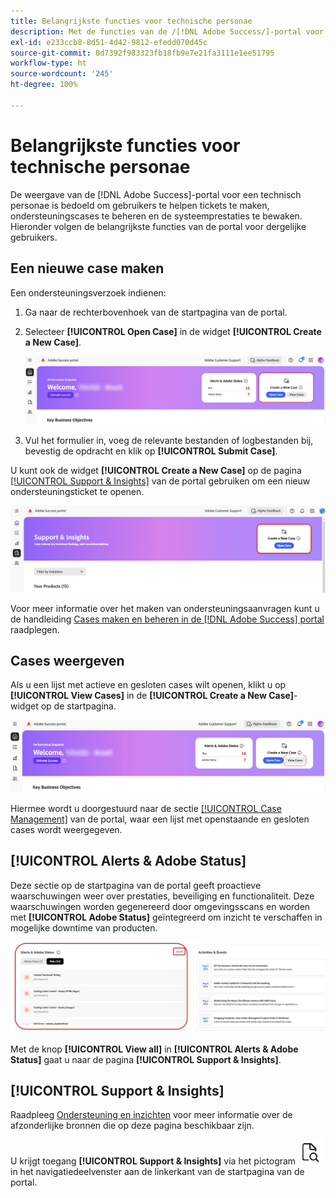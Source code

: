 ```yaml
---
title: Belangrijkste functies voor technische personae
description: Met de functies van de /[!DNL Adobe Success/]-portal voor een technische personae kunnen gebruikers ondersteuningscases maken en beheren, systeemprestaties controleren en waarschuwingen bijhouden voor beveiliging en functionaliteit.
exl-id: e233ccb8-8d51-4d42-9812-efedd070d45c
source-git-commit: 0d7392f983323fb18fb9e7e21fa3111e1ee51795
workflow-type: ht
source-wordcount: '245'
ht-degree: 100%

---
```


# Belangrijkste functies voor technische personae

De weergave van de [!DNL Adobe Success]-portal voor een technisch personae is bedoeld om gebruikers te helpen tickets te maken, ondersteuningscases te beheren en de systeemprestaties te bewaken. Hieronder volgen de belangrijkste functies van de portal voor dergelijke gebruikers.

## Een nieuwe case maken

Een ondersteuningsverzoek indienen:

1. Ga naar de rechterbovenhoek van de startpagina van de portal.
1. Selecteer **[!UICONTROL Open Case]** in de widget **[!UICONTROL Create a New Case]**.

   ![create-a-new-case](/help/adobe-success-portal/assets/technical-persona-create-case.png)

1. Vul het formulier in, voeg de relevante bestanden of logbestanden bij, bevestig de opdracht en klik op **[!UICONTROL Submit Case]**.

U kunt ook de widget **[!UICONTROL Create a New Case]** op de pagina [[!UICONTROL Support & Insights]](/help/adobe-success-portal/technical-persona/support-and-insights/support-and-insights-overview.md) van de portal gebruiken om een nieuw ondersteuningsticket te openen.

![create-case-from-support-and-insights-tab](/help/adobe-success-portal/assets/create-case-from-support-and-insights.png)

Voor meer informatie over het maken van ondersteuningsaanvragen kunt u de handleiding [Cases maken en beheren in de  [!DNL Adobe Success] portal](/help/adobe-success-portal/technical-persona/support-and-insights/create-and-manage-cases-in-the-adobe-success-portal.md) raadplegen.

## Cases weergeven

Als u een lijst met actieve en gesloten cases wilt openen, klikt u op **[!UICONTROL View Cases]** in de **[!UICONTROL Create a New Case]**-widget op de startpagina.

![view-and-manage-existing-cases](/help/adobe-success-portal/assets/technical-persona-view-cases.png)

Hiermee wordt u doorgestuurd naar de sectie [[!UICONTROL Case Management]](/help/adobe-success-portal/technical-persona/support-and-insights/support-and-insights-overview.md#case-management) van de portal, waar een lijst met openstaande en gesloten cases wordt weergegeven.

## [!UICONTROL Alerts & Adobe Status]

Deze sectie op de startpagina van de portal geeft proactieve waarschuwingen weer over prestaties, beveiliging en functionaliteit. Deze waarschuwingen worden gegenereerd door omgevingsscans en worden met **[!UICONTROL Adobe Status]** geïntegreerd om inzicht te verschaffen in mogelijke downtime van producten.

![alerts-and-adobe-status](/help/adobe-success-portal/assets/alerts-and-adobe-status.png)

Met de knop **[!UICONTROL View all]** in **[!UICONTROL Alerts & Adobe Status]** gaat u naar de pagina **[!UICONTROL Support & Insights]**.

## [!UICONTROL Support & Insights]

Raadpleeg [Ondersteuning en inzichten](/help/adobe-success-portal/technical-persona/support-and-insights/support-and-insights-overview.md) voor meer informatie over de afzonderlijke bronnen die op deze pagina beschikbaar zijn.

U krijgt toegang **[!UICONTROL Support & Insights]** via het pictogram ![support-and-insights-icon](/help/adobe-success-portal/assets/support-and-insight-icon.png) in het navigatiedeelvenster aan de linkerkant van de startpagina van de portal.
